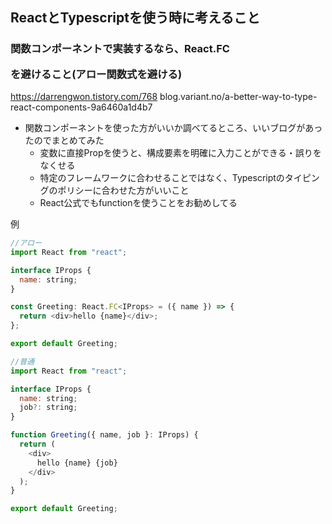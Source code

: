 ## ReactとTypescriptを使う時に考えること

### 関数コンポーネントで実装するなら、React.FC<P>を避けること(アロー関数式を避ける)
https://darrengwon.tistory.com/768
blog.variant.no/a-better-way-to-type-react-components-9a6460a1d4b7


  
* 関数コンポーネントを使った方がいいか調べてるところ、いいブログがあったのでまとめてみた
  * 変数に直接Propを使うと、構成要素を明確に入力ことができる・誤りをなくせる
  * 特定のフレームワークに合わせることではなく、Typescriptのタイピングのポリシーに合わせた方がいいこと
  * React公式でもfunctionを使うことをお勧めしてる


例
  
  
```javascript
//アロー
import React from "react";

interface IProps {
  name: string;
}

const Greeting: React.FC<IProps> = ({ name }) => {
  return <div>hello {name}</div>;
};

export default Greeting;  
```
  
```javascript
//普通
import React from "react";

interface IProps {
  name: string;
  job?: string;
}

function Greeting({ name, job }: IProps) {
  return (
    <div>
      hello {name} {job}
    </div>
  );
}

export default Greeting;
```

  
  
  
  
  
